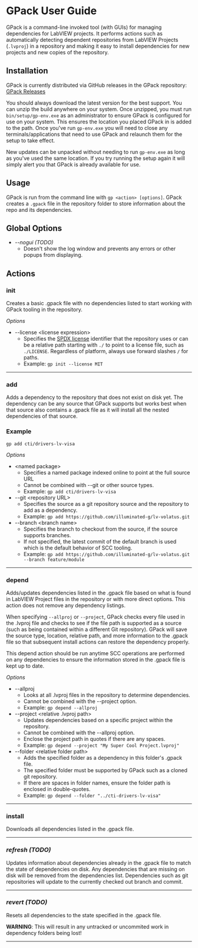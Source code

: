 # GPack User Guide

GPack is a command-line invoked tool (with GUIs) for managing dependencies for LabVIEW projects. It performs actions such as automatically detecting dependent repositories from LabVIEW Projects (`.lvproj`) in a repository and making it easy to install dependencies for new projects and new copies of the repository.

## Installation

GPack is currently distributed via GitHub releases in the GPack repository:
[GPack Releases](https://github.com/illuminated-g/lv-gpack/releases)

You should always download the latest version for the best support. You can unzip the build anywhere on your system. Once unzipped, you must run `bin/setup/gp-env.exe` as an administrator to ensure GPack is configured for use on your system. This ensures the location you placed GPack in is added to the path. Once you've run `gp-env.exe` you will need to close any terminals/applications that need to use GPack and relaunch them for the setup to take effect.

New updates can be unpacked without needing to run `gp-env.exe` as long as you've used the same location. If you try running the setup again it will simply alert you that GPack is already available for use.

## Usage

GPack is run from the command line with `gp <action> [options]`. GPack creates a `.gpack` file in the repository folder to store information about the repo and its dependencies.

## Global Options

- *--nogui (TODO)*
  - Doesn't show the log window and prevents any errors or other popups from displaying.

## Actions

### init
Creates a basic .gpack file with no dependencies listed to start working with GPack tooling in the repository.

*Options*

- --license &lt;license expression&gt;
  - Specifies the [SPDX license](https://spdx.org/licenses/) identifier that the repository uses or can be a relative path starting with `./` to point to a license file, such as `./LICENSE`. Regardless of platform, always use forward slashes `/` for paths.
  - Example: `gp init --license MIT`

<hr>

### add
Adds a dependency to the repository that does not exist on disk yet. The dependency can be any source that GPack supports but works best when that source also contains a .gpack file as it will install all the nested dependencies of that source.

### Example
`gp add cti/drivers-lv-visa`

*Options*

- &lt;named package&gt;
  - Specifies a named package indexed online to point at the full source URL
  - Cannot be combined with --git or other source types.
  - Example: `gp add cti/drivers-lv-visa`
- --git &lt;repository URL&gt;
  - Specifies the source as a git repository source and the repository to add as a dependency.
  - Example: `gp add https://github.com/illuminated-g/lv-volatus.git`
- --branch &lt;branch name&gt;
  - Specifies the branch to checkout from the source, if the source supports branches.
  - If not specified, the latest commit of the default branch is used which is the default behavior of SCC tooling.
  - Example: `gp add https://github.com/illuminated-g/lv-volatus.git --branch feature/module`

<hr>

### depend
Adds/updates dependencies listed in the .gpack file based on what is found in LabVIEW Project files in the repository or with more direct options. This action does not remove any dependency listings.

When specifying `--allproj` or `--project`, GPack checks every file used in the .lvproj file and checks to see if the file path is supported as a source (such as being contained within a different Git repository). GPack will save the source type, location, relative path, and more information to the .gpack file so that subsequent install actions can restore the dependency properly.

This depend action should be run anytime SCC operations are performed on any dependencies to ensure the information stored in the .gpack file is kept up to date.

*Options*

- --allproj
  - Looks at all .lvproj files in the repository to determine dependencies.
  - Cannot be combined with the --project option.
  - Example: `gp depend --allproj`
- --project &lt;relative .lvproj path&gt;
  - Updates dependencies based on a specific project within the repository.
  - Cannot be combined with the --allproj option.
  - Enclose the project path in quotes if there are any spaces.
  - Example: `gp depend --project "My Super Cool Project.lvproj"`
- --folder &lt;relative folder path&gt;
  - Adds the specified folder as a dependency in this folder's .gpack file.
  - The specified folder must be supported by GPack such as a cloned git repository.
  - If there are spaces in folder names, ensure the folder path is enclosed in double-quotes.
  - Example: `gp depend --folder "../cti-drivers-lv-visa"`

<hr>

### install
Downloads all dependencies listed in the .gpack file.

<hr>

### *refresh (TODO)*
Updates information about dependencies already in the .gpack file to match the state of dependencies on disk. Any dependencies that are missing on disk will be removed from the dependencies list. Dependencies such as git repositories will update to the currently checked out branch and commit.

<hr>

### *revert (TODO)*
Resets all dependencies to the state specified in the .gpack file.

**WARNING**: This will result in any untracked or uncommited work in dependency folders being lost!

<hr>

